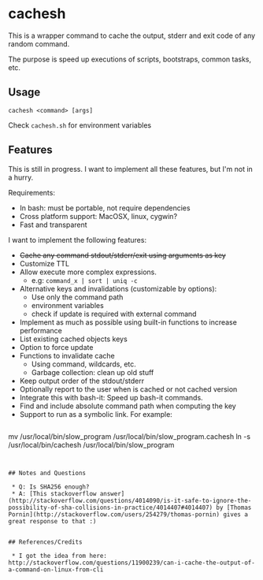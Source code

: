 # cachesh

This is a wrapper command to cache the output, stderr and exit code of
any random command.

The purpose is speed up executions of scripts, bootstraps, common tasks, etc.

## Usage

```
cachesh <command> [args]
```

Check `cachesh.sh` for environment variables

## Features

This is still in progress. I want to implement all these features, but I'm
not in a hurry.

Requirements:

 * In bash: must be portable, not require dependencies
 * Cross platform support: MacOSX, linux, cygwin?
 * Fast and transparent

I want to implement the following features:

 * ~~Cache any command stdout/stderr/exit using arguments as key~~
 * Customize TTL
 * Allow execute more complex expressions.
   * e.g: `command_x | sort | uniq -c`
 * Alternative keys and invalidations (customizable by options):
   * Use only the command path
   * environment variables
   * check if update is required with external command
 * Implement as much as possible using built-in functions to increase performance
 * List existing cached objects keys
 * Option to force update
 * Functions to invalidate cache
   * Using command, wildcards, etc.
   * Garbage collection: clean up old stuff
 * Keep output order of the stdout/stderr
 * Optionally report to the user when is cached or not cached version
 * Integrate this with bash-it: Speed up bash-it commands.
 * Find and include absolute command path when computing the key
 * Support to run as a symbolic link. For example:
   ```
mv /usr/local/bin/slow_program /usr/local/bin/slow_program.cachesh
ln -s /usr/local/bin/cachesh /usr/local/bin/slow_program
```


## Notes and Questions

 * Q: Is SHA256 enough?
 * A: [This stackoverflow answer](http://stackoverflow.com/questions/4014090/is-it-safe-to-ignore-the-possibility-of-sha-collisions-in-practice/4014407#4014407) by [Thomas Pornin](http://stackoverflow.com/users/254279/thomas-pornin) gives a great response to that :)


## References/Credits

 * I got the idea from here: http://stackoverflow.com/questions/11900239/can-i-cache-the-output-of-a-command-on-linux-from-cli

